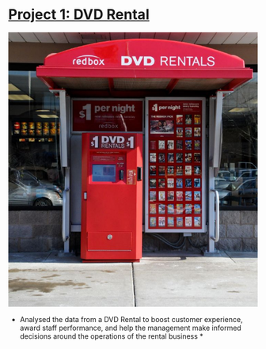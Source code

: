 
# [Project 1: DVD Rental](https://github.com/ProTeni/SQL_Projects.me/blob/main/DVD_Rentals.md)


![](https://github.com/ProTeni/Data-Analysis-Folder/blob/main/Images/DVD_rental_machine.jpg)


* Analysed the data from a DVD Rental to boost customer experience, award staff performance, and help the management make informed decisions around the operations of the rental business *


